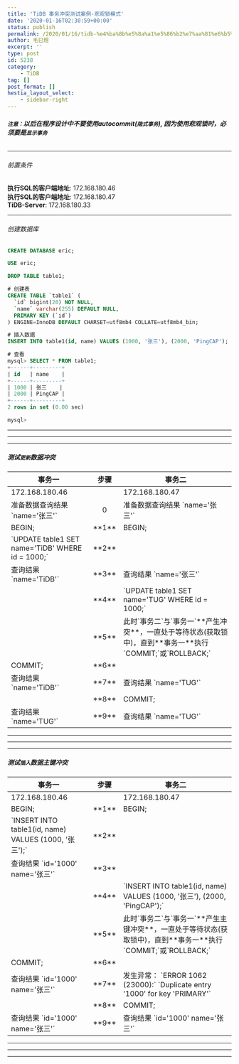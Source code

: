 ```yaml
---
title: 'TiDB 事务冲突测试案例-悲观锁模式'
date: '2020-01-16T02:30:59+00:00'
status: publish
permalink: /2020/01/16/tidb-%e4%ba%8b%e5%8a%a1%e5%86%b2%e7%aa%81%e6%b5%8b%e8%af%95%e6%a1%88%e4%be%8b-%e6%82%b2%e8%a7%82%e9%94%81%e6%a8%a1%e5%bc%8f
author: 毛巳煜
excerpt: ''
type: post
id: 5238
category:
    - TiDB
tag: []
post_format: []
hestia_layout_select:
    - sidebar-right
---
```

###### **`注意：`以后在程序设计中不要使用autocommit(`隐式事务`), 因为使用悲观锁时，必须要是`显示事务`**

- - - - - -

###### 前置条件

**执行SQL的客户端地址**: 172.168.180.46  
**执行SQL的客户端地址**: 172.168.180.47  
**TiDB-Server**: 172.168.180.33

- - - - - -

###### 创建数据库

```sql
CREATE DATABASE eric;

USE eric;

DROP TABLE table1;

# 创建表
CREATE TABLE `table1` (
  `id` bigint(20) NOT NULL,
  `name` varchar(255) DEFAULT NULL,
  PRIMARY KEY (`id`)
) ENGINE=InnoDB DEFAULT CHARSET=utf8mb4 COLLATE=utf8mb4_bin;

# 插入数据
INSERT INTO table1(id, name) VALUES (1000, '张三'), (2000, 'PingCAP');

# 查看
mysql> SELECT * FROM table1;
+------+---------+
| id   | name    |
+------+---------+
| 1000 | 张三    |
| 2000 | PingCAP |
+------+---------+
2 rows in set (0.00 sec)

mysql>

```

- - - - - -

- - - - - -

- - - - - -

##### 测试`更新`数据冲突

<table><thead><tr><th><label style="width:450px;">事务一</label></th><th align="center"><label style="width:50px;">步骤</label></th><th><label style="width:450px;">事务二</label></th></tr></thead><tbody><tr><td>172.168.180.46</td><td align="center"></td><td>172.168.180.47</td></tr><tr><td>准备数据查询结果 `name='张三'`</td><td align="center">0</td><td>准备数据查询结果 `name='张三'`</td></tr><tr><td>BEGIN;</td><td align="center">**1**</td><td>BEGIN;</td></tr><tr><td>`UPDATE table1 SET name='TiDB' WHERE id = 1000;`</td><td align="center">**2**</td><td></td></tr><tr><td>查询结果 `name='TiDB'`</td><td align="center">**3**</td><td>查询结果 `name='张三'`</td></tr><tr><td></td><td align="center">**4**</td><td>`UPDATE table1 SET name='TUG' WHERE id = 1000;`</td></tr><tr><td></td><td align="center">**5**</td><td>此时`事务二`与`事务一`**产生冲突**，一直处于等待状态(获取锁中)，直到**事务一**执行`COMMIT;`或`ROLLBACK;`</td></tr><tr><td>COMMIT;</td><td align="center">**6**</td><td></td></tr><tr><td>查询结果 `name='TiDB'`</td><td align="center">**7**</td><td>查询结果 `name='TUG'`</td></tr><tr><td></td><td align="center">**8**</td><td>COMMIT;</td></tr><tr><td>查询结果 `name='TUG'`</td><td align="center">**9**</td><td>查询结果 `name='TUG'`</td></tr></tbody></table>

- - - - - -

- - - - - -

- - - - - -

##### 测试`插入`数据主键冲突

<table><thead><tr><th><label style="width:450px;">事务一</label></th><th align="center"><label style="width:50px;">步骤</label></th><th><label style="width:450px;">事务二</label></th></tr></thead><tbody><tr><td>172.168.180.46</td><td align="center"></td><td>172.168.180.47</td></tr><tr><td>BEGIN;</td><td align="center">**1**</td><td>BEGIN;</td></tr><tr><td>`INSERT INTO table1(id, name) VALUES (1000, '张三');`</td><td align="center">**2**</td><td></td></tr><tr><td>查询结果 `id='1000' name='张三'`</td><td align="center">**3**</td><td></td></tr><tr><td></td><td align="center">**4**</td><td>`INSERT INTO table1(id, name) VALUES (1000, '张三'), (2000, 'PingCAP');`</td></tr><tr><td></td><td align="center">**5**</td><td>此时`事务二`与`事务一`**产生主键冲突**，一直处于等待状态(获取锁中)，直到**事务一**执行`COMMIT;`或`ROLLBACK;`</td></tr><tr><td>COMMIT;</td><td align="center">**6**</td><td></td></tr><tr><td>查询结果 `id='1000' name='张三'`</td><td align="center">**7**</td><td>发生异常：  
 `ERROR 1062 (23000):`  
 `Duplicate entry '1000' for key 'PRIMARY'`</td></tr><tr><td></td><td align="center">**8**</td><td>COMMIT;</td></tr><tr><td>查询结果 `id='1000' name='张三'`</td><td align="center">**9**</td><td>查询结果 `id='1000' name='张三'`</td></tr></tbody></table>

- - - - - -

- - - - - -

- - - - - -
